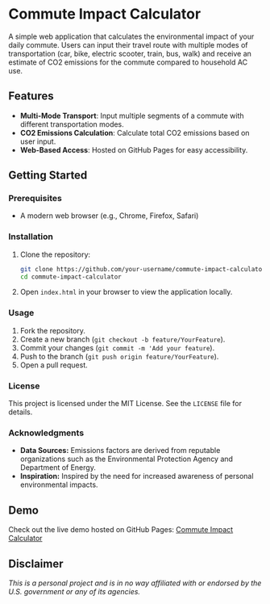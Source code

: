 # Commute Impact Calculator

A simple web application that calculates the environmental impact of your daily commute. Users can input their travel route with multiple modes of transportation (car, bike, electric scooter, train, bus, walk) and receive an estimate of CO2 emissions for the commute compared to household AC use.

## Features

- **Multi-Mode Transport**: Input multiple segments of a commute with different transportation modes.
- **CO2 Emissions Calculation**: Calculate total CO2 emissions based on user input.
- **Web-Based Access**: Hosted on GitHub Pages for easy accessibility.

## Getting Started

### Prerequisites

- A modern web browser (e.g., Chrome, Firefox, Safari)

### Installation

1. Clone the repository:
   ```bash
   git clone https://github.com/your-username/commute-impact-calculator.git
   cd commute-impact-calculator

2. Open `index.html` in your browser to view the application locally.

### Usage

1. Fork the repository.
2. Create a new branch (`git checkout -b feature/YourFeature`).
3. Commit your changes (`git commit -m 'Add your feature`).
4. Push to the branch (`git push origin feature/YourFeature`).
5. Open a pull request.

### License

This project is licensed under the MIT License. See the `LICENSE` file for details.

### Acknowledgments

- **Data Sources:** Emissions factors are derived from reputable organizations such as the Environmental Protection Agency and Department of Energy.
- **Inspiration:** Inspired by the need for increased awareness of personal environmental impacts.

## Demo

Check out the live demo hosted on GitHub Pages: [Commute Impact Calculator](https://jrm328.github.io/commute-impact-calculator)

## Disclaimer

*This is a personal project and is in no way affiliated with or endorsed by the U.S. government or any of its agencies.*

